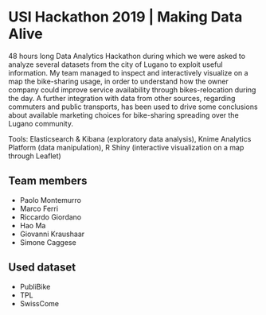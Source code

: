 # USI Hackathon 2019 | Making Data Alive

48 hours long Data Analytics Hackathon during which we were asked to analyze several datasets from the city of Lugano to exploit useful information. My team managed to inspect and interactively visualize on a map the bike-sharing usage, in order to understand how the owner company could improve service availability through bikes-relocation during the day. A further integration with data from other sources, regarding commuters and public transports, has been used to drive some conclusions about available marketing choices for bike-sharing spreading over the Lugano community.

Tools:
Elasticsearch & Kibana (exploratory data analysis), Knime Analytics Platform (data manipulation), R Shiny (interactive visualization on a map through Leaflet)


## Team members

- Paolo Montemurro
- Marco Ferri
- Riccardo Giordano
- Hao Ma
- Giovanni Kraushaar
- Simone Caggese

## Used dataset

- PubliBike
- TPL
- SwissCome
